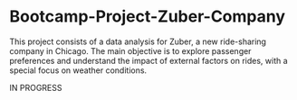 # Bootcamp-Project-Zuber-Company
This project consists of a data analysis for Zuber, a new ride-sharing company in Chicago. The main objective is to explore passenger preferences and understand the impact of external factors on rides, with a special focus on weather conditions.

IN PROGRESS